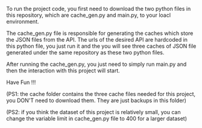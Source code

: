 To run the project code, you first need to download the two python files in this repository, which are cache_gen.py and main.py, to your 
loacl environment.

The cache_gen.py file is responsible for generating the caches which store the JSON files from the API.
The urls of the desired API are hardcoded in this python file, you just run it and the you will see three caches of JSON file
generated under the same repository as these two python files.

After running the cache_gen.py, you just need to simply run main.py and then the interaction with this project will start.

Have Fun !!!

(PS1: the cache folder contains the three cache files needed for this project, you DON'T need to download them. They are just backups in this folder)

(PS2: if you think the dataset of this project is relatively small, you can change the variable limit in cache_gen.py file to 400 for a larger dataset)
